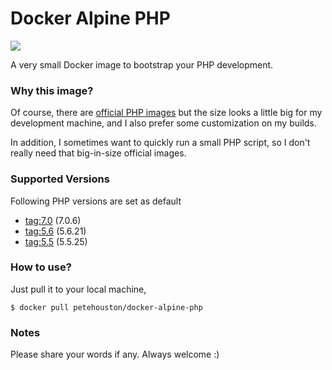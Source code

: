 # Docker Alpine PHP

[![](https://imagelayers.io/badge/petehouston/docker-alpine-php:latest.svg)](https://imagelayers.io/?images=petehouston/docker-alpine-php:latest 'Get your own badge on imagelayers.io')

A very small Docker image to bootstrap your PHP development.

### Why this image?

Of course, there are [official PHP images](https://hub.docker.com/_/php/) but the size looks a little big for my development machine, and I also prefer some customization on my builds.

In addition, I sometimes want to quickly run a small PHP script, so I don't really need that big-in-size official images.

### Supported Versions

Following PHP versions are set as default

* [tag:7.0](7.0/Dockerfile) (7.0.6)
* [tag:5.6](5.6/Dockerfile) (5.6.21)
* [tag:5.5](5.5/Dockerfile) (5.5.25)

### How to use?

Just pull it to your local machine,

```
$ docker pull petehouston/docker-alpine-php
```

### Notes

Please share your words if any. Always welcome :)
